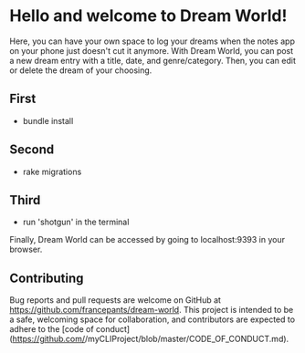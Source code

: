 
# Hello and welcome to Dream World! 

Here, you can have your own space to log your dreams when the notes app on your phone just doesn't cut it anymore. 
With Dream World, you can post a new dream entry with a title, date, and genre/category. Then, you can edit or delete the dream of your choosing. 

## First
- bundle install

## Second
- rake migrations

## Third
- run 'shotgun' in the terminal

Finally, Dream World can be accessed by going to localhost:9393 in your browser. 


## Contributing

Bug reports and pull requests are welcome on GitHub at https://github.com/francepants/dream-world. This project is intended to be a safe, welcoming space for collaboration, and contributors are expected to adhere to the [code of conduct](https://github.com/<github username>/myCLIProject/blob/master/CODE_OF_CONDUCT.md).